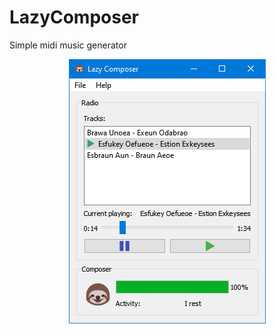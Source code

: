 # LazyComposer
Simple midi music generator

<p align="center">
  <img src="misc/screenshot1.png">
</p>
